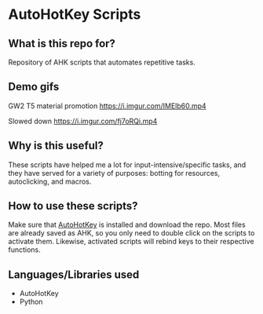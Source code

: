 # AutoHotKey Scripts

## What is this repo for?

Repository of AHK scripts that automates repetitive tasks.

## Demo gifs

GW2 T5 material promotion <https://i.imgur.com/IMElb60.mp4>

Slowed down <https://i.imgur.com/fj7oRQi.mp4>

## Why is this useful?

These scripts have helped me a lot for input-intensive/specific tasks, and they have served for a variety of purposes: botting for resources, autoclicking, and macros.

## How to use these scripts?

Make sure that [AutoHotKey](https://www.autohotkey.com/) is installed and download the repo. Most files are already saved as AHK, so you only need to double click on the scripts to activate them. Likewise, activated scripts will rebind keys to their respective functions.

## Languages/Libraries used

- AutoHotKey
- Python
